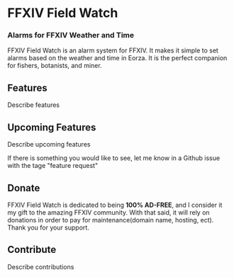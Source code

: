 # FFXIV Field Watch

### Alarms for FFXIV Weather and Time

FFXIV Field Watch is an alarm system for FFXIV. It makes it simple to set alarms based on the weather and time in Eorza. It is the perfect companion for fishers, botanists, and miner.

## Features

Describe features

## Upcoming Features

Describe upcoming features

If there is something you would like to see, let me know in a Github issue with the tage "feature request"

## Donate

FFXIV Field Watch is dedicated to being **100% AD-FREE**, and I consider it my gift to the amazing FFXIV community. With that said, it will rely on donations in order to pay for maintenance(domain name, hosting, ect). Thank you for your support.

## Contribute

Describe contributions
